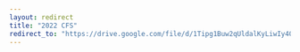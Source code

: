 ```yaml
---
layout: redirect
title: "2022 CFS"
redirect_to: "https://drive.google.com/file/d/1Tipg1Buw2qUldalKyLiwIy40czAvH00d/view"
---
```

